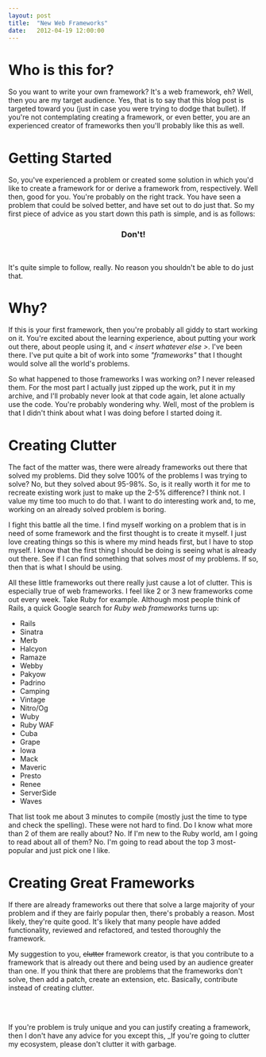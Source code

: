 ```yaml
---
layout: post
title:  "New Web Frameworks"
date:   2012-04-19 12:00:00
---
```


# Who is this for?
So you want to write your own framework? It's a web framework, eh? Well, then
you are my target audience. Yes, that is to say that this blog post is targeted
toward you (just in case you were trying to dodge that bullet). If you're not
contemplating creating a framework, or even better, you are an experienced
creator of frameworks then you'll probably like this as well.

# Getting Started
So, you've experienced a problem or created some solution in which you'd like
to create a framework for or derive a framework from, respectively. Well then,
good for you. You're probably on the right track. You have seen a problem that
could be solved better, and have set out to do just that. So my first piece of
advice as you start down this path is simple, and is as follows:

<div style="text-align: center">
<h3>Don't!</h3>
</div>
<br />

It's quite simple to follow, really. No reason you shouldn't be able to do just
that. 

# Why?
If this is your first framework, then you're probably all giddy to start
working on it. You're excited about the learning experience, about putting
your work out there, about people using it, and _< insert whatever else >_. I've 
been there. I've put quite a bit of work into some _"frameworks"_ that I 
thought would solve all the world's problems. 

So what happened to those frameworks I was working on? I never released them.
For the most part I actually just zipped up the work, put it in my archive, and
I'll probably never look at that code again, let alone actually use the code.
You're probably wondering why. Well, most of the problem is that I didn't
think about what I was doing before I started doing it.

# Creating Clutter
The fact of the matter was, there were already frameworks out there that
solved my problems. Did they solve 100% of the problems I was trying to
solve? No, but they solved about 95-98%. So, is it really worth
it for me to recreate existing work just to make up the 2-5% difference? I think
not. I value my time too much to do that. I want to do interesting work and,
to me, working on an already solved problem is boring.

I fight this battle all the time. I find myself working on a problem that is in
need of some framework and the first thought
is to create it myself. I just love creating things so this is where
my mind heads first, but I have to stop myself. I know that the first thing
I should be doing is seeing what is already out there. See if I can find 
something that solves _most_ of my problems. If so, then that is what I should
be using. 

All these little frameworks out there really just cause a lot of clutter. This
is especially true of web frameworks. I feel like 2 or 3 new frameworks come out
every week. Take Ruby for example. Although most people think of Rails, a quick
Google search for _Ruby web frameworks_ turns up:

+ Rails
+ Sinatra
+ Merb
+ Halcyon
+ Ramaze
+ Webby
+ Pakyow
+ Padrino
+ Camping
+ Vintage
+ Nitro/Og
+ Wuby
+ Ruby WAF
+ Cuba
+ Grape
+ Iowa
+ Mack
+ Maveric
+ Presto
+ Renee
+ ServerSide
+ Waves

That list took me about 3 minutes to compile (mostly just the time to type and
check the spelling). These were not hard to find. Do I know what more than 2
of them are really about? No. If I'm new to the Ruby world, am I going to read
about all of them? No. I'm going to read about the top 3 most-popular and just
pick one I like.

# Creating Great Frameworks
If there are already frameworks out there that solve a large majority of
your problem and if they are fairly popular then, there's probably a reason.
Most likely, they're quite good. It's likely that many people
have added functionality, reviewed and refactored, and tested thoroughly the
framework. 

My suggestion to you, <span style="text-decoration:line-through">clutter</span>
framework creator, is that you contribute to a framework that is already
out there and being used by an audience greater than one. If you think that
there are problems that the frameworks don't solve, then add a patch, create an
extension, etc. Basically, contribute instead of creating clutter.

<br />
<br />


If you're problem is truly unique and you can justify creating a framework, 
then I don't have any advice for you except this, _If you're going to
clutter my ecosystem, please don't clutter it with garbage.
